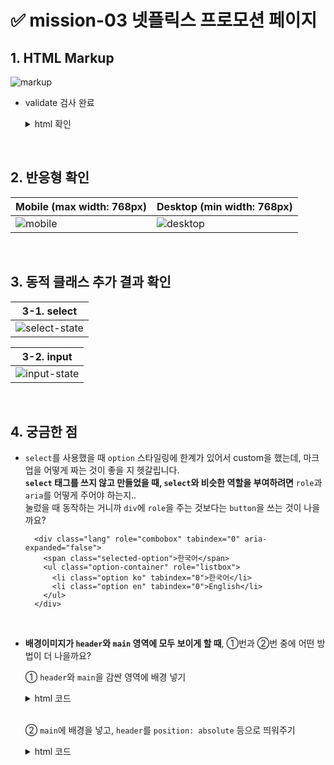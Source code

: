 # ✅ mission-03 넷플릭스 프로모션 페이지

## 1. HTML Markup
![markup](https://github.com/lanuioe/home-work/assets/148831765/7c19cb1e-224e-4c71-afa0-e2263e8b468b)

- validate 검사 완료
  <details>
  <summary>html 확인</summary>
  <div markdown="1">
  
    ```
    <div class="wrap">
        <div class="bg-wrap">
          <header class="header">
            <h1 class="logo">
              <a href="#"><img src="/images/svg/logo.svg" alt="Netflix"></a>
            </h1>
            <div class="header-btn">
              <div class="lang" role="combobox" tabindex="0" aria-expanded="false">
                <span class="selected-option">한국어</span>
                <ul class="option-container" role="listbox">
                  <li class="option ko" tabindex="0">한국어</li>
                  <li class="option en" tabindex="0">English</li>
                </ul>
              </div>
              <a href="#" class="login-btn">로그인</a>
            </div>
          </header>
          <main class="main">
            <h2 class="promotion-title">영화, TV 프로그램을 무제한으로.</h2>
            <em>다양한 디바이스에서 시청하세요. 언제든 해지하실 수 있습니다.</em>
            <p>시청할 준비가 되셨나요? 멤버십을 등록하거나 재시작하려면 이메일 주소를 입력하세요.</p>
            <form action="#" class="promotion-form">
              <label for="user-email" class="user-email-label">이메일 주소</label>
              <input type="email" class="user-email" id="user-email" required name="user-email" placeholder="yamoo9@euid.dev">
              <p class="warn-text">정확한 이메일 주소를 입력하세요.</p>
              <button type="submit" class="free-btn">30일 무료 이용</button>
            </form>
            <p>신규 회원만 이 프로모션을 이용하실 수 있습니다.</p>
          </main>
        </div>
        <footer class="footer">
          <p class="contact-info">
            <span>질문이 있으신가요?</span>
            <span>문의 전화: <a href="tel:+8203083210058">00-308-321-0058</a></span>
          </p>
          <nav class="footer-nav">
            <ul>
              <li><a href="#">자주 묻는 질문</a></li>
              <li><a href="#">고객센터</a></li>
              <li><a href="#">계정</a></li>
              <li><a href="#">미디어 센터</a></li>
              <li><a href="#">투자 정보&#40;IR&#41;</a></li>
              <li><a href="#">입사 정보</a></li>
              <li><a href="#">Netflix 지원 디바이스</a></li>
              <li><a href="#">이용 약관</a></li>
              <li><a href="#">개인정보</a></li>
              <li><a href="#">쿠키 설정</a></li>
              <li><a href="#">회사 정보</a></li>
              <li><a href="#">문의하기</a></li>
              <li><a href="#">속도 테스트</a></li>
              <li><a href="#">법적 고지</a></li>
              <li><a href="#">Netflix 오리지널</a></li>
            </ul>
          </nav>
          <div class="lang" role="combobox" tabindex="0" aria-expanded="false">
            <span class="selected-option">한국어</span>
            <ul class="option-container" role="listbox">
              <li class="option ko" tabindex="0">한국어</li>
              <li class="option en" tabindex="0">English</li>
            </ul>
          </div>
          <address class="address">
            <strong class="compnay">Netflix 대한민국</strong>
            <div class="company-details">
              <p>넷플릭스서비시스코리아 유한회사</p>
              <p>통신판매업신고번호: 제2018-서울종로-0426호</p>
              <p>전화번호: <a href="tel:+8203083210058">00-308-321-0058</a></p>
              <p>대표: 레지널드 숀 톰프슨</p>
              <p>이메일 주소: <a href="mailto:korea@netflix.com">korea@netflix.com</a></p>
              <p>주소: 대한민국 서울특별시 종로구 우정국로 26, 센트로폴리스 A동 20층 우편번호 03161</p>
              <p>사업자 등록번호: 165-87-00119</p>
              <p>클라우드 호스팅: Amazon Web Services Inc.</p>
              <p><a href="https://www.ftc.go.kr/bizCommPopView.do" target="_blank">공정거래위원회 웹사이트</a></p>
            </div>
          </address>
        </footer>
      </div>
    ```
  
  </div>
  </details>

<br />


## 2. 반응형 확인
|Mobile (max width: 768px)|Desktop (min width: 768px)|
|------|---|
|![mobile](https://github.com/lanuioe/home-work/assets/148831765/d455fc4f-7991-4851-bd67-a5ed4d222d55)|![desktop](https://github.com/lanuioe/home-work/assets/148831765/4bd51a49-d1da-4117-ba28-fe9c9ab07ff9)|

<br />

## 3. 동적 클래스 추가 결과 확인

|3-1. select|
|------|
|![select-state](https://github.com/lanuioe/home-work/assets/148831765/e36a4743-7bbc-4c09-965f-5551e28e36ae)|

|3-2. input|
|------|
|![input-state](https://github.com/lanuioe/home-work/assets/148831765/4c47c815-a435-43fa-aaff-8ca670842daf)|

<br />

## 4. 궁금한 점

- ```select```를 사용했을 때 ```option``` 스타일링에 한계가 있어서 custom을 했는데, 마크업을 어떻게 짜는 것이 좋을 지 헷갈립니다.<br />
  **```select``` 태그를 쓰지 않고 만들었을 때, ```select```와 비슷한 역할을 부여하려면** ```role```과 ```aria```를 어떻게 주어야 하는지..<br />
  눌렀을 때 동작하는 거니까 ```div```에 ```role```을 주는 것보다는 ```button```을 쓰는 것이 나을까요?
  ```
    <div class="lang" role="combobox" tabindex="0" aria-expanded="false">
      <span class="selected-option">한국어</span>
      <ul class="option-container" role="listbox">
        <li class="option ko" tabindex="0">한국어</li>
        <li class="option en" tabindex="0">English</li>
      </ul>
    </div>
  ```
<br />

- **배경이미지가 ```header```와 ```main``` 영역에 모두 보이게 할 때**, ①번과 ②번 중에 어떤 방법이 더 나을까요? <br />

  ① ```header```와 ```main```을 감싼 영역에 배경 넣기
  <details>
    <summary>html 코드</summary>
    <div markdown="1">
    
      <div class="bg-wrap"> <-- 추가된 부분 -->
        <header class="header">
          ...
        </header>
        <main class="main">
            ...
        </main>
      </div>
      <footer>
        ...
      </footer>
    
    </div>
  </details>

  <br />

  ② ```main```에 배경을 넣고, ```header```를 ```position: absolute``` 등으로 띄워주기
  <details>
  <summary>html 코드</summary>
  <div markdown="1">
  
    ```
    <header class="header">
      ...
    </header>
    <main class="main">
      <div class="main-container"> <-- 추가된 부분 -->
        ...
      </div>
    </main>
    <footer>
      ...
    </footer>
    ```
  
  </div>
  </details>
